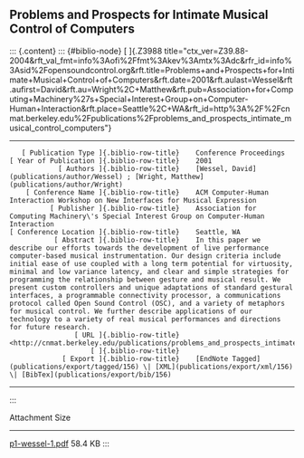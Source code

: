 ## Problems and Prospects for Intimate Musical Control of Computers

::: {.content}
::: {#biblio-node}
[ ]{.Z3988
title="ctx_ver=Z39.88-2004&rft_val_fmt=info%3Aofi%2Ffmt%3Akev%3Amtx%3Adc&rfr_id=info%3Asid%2Fopensoundcontrol.org&rft.title=Problems+and+Prospects+for+Intimate+Musical+Control+of+Computers&rft.date=2001&rft.aulast=Wessel&rft.aufirst=David&rft.au=Wright%2C+Matthew&rft.pub=Association+for+Computing+Machinery%27s+Special+Interest+Group+on+Computer-Human+Interaction&rft.place=Seattle%2C+WA&rft_id=http%3A%2F%2Fcnmat.berkeley.edu%2Fpublications%2Fproblems_and_prospects_intimate_musical_control_computers"}

  -------------------------------------------- -- ----------------------------------------------------------------------------------------------------------------------------------------------------------------------------------------------------------------------------------------------------------------------------------------------------------------------------------------------------------------------------------------------------------------------------------------------------------------------------------------------------------------------------------------------------------------------------------------------------------------------------------------------------------------------------------------------------------------------------------------------
       [ Publication Type ]{.biblio-row-title}    Conference Proceedings
    [ Year of Publication ]{.biblio-row-title}    2001
                [ Authors ]{.biblio-row-title}    [Wessel, David](publications/author/Wessel) ; [Wright, Matthew](publications/author/Wright)
        [ Conference Name ]{.biblio-row-title}    ACM Computer-Human Interaction Workshop on New Interfaces for Musical Expression
              [ Publisher ]{.biblio-row-title}    Association for Computing Machinery\'s Special Interest Group on Computer-Human Interaction
    [ Conference Location ]{.biblio-row-title}    Seattle, WA
               [ Abstract ]{.biblio-row-title}    In this paper we describe our efforts towards the development of live performance computer-based musical instrumentation. Our design criteria include initial ease of use coupled with a long term potential for virtuosity, minimal and low variance latency, and clear and simple strategies for programming the relationship between gesture and musical result. We present custom controllers and unique adaptations of standard gestural interfaces, a programmable connectivity processor, a communications protocol called Open Sound Control (OSC), and a variety of metaphors for musical control. We further describe applications of our technology to a variety of real musical performances and directions for future research.
                    [ URL ]{.biblio-row-title}    <http://cnmat.berkeley.edu/publications/problems_and_prospects_intimate_musical_control_computers>
                        [ ]{.biblio-row-title}    
                 [ Export ]{.biblio-row-title}    [EndNote Tagged](publications/export/tagged/156) \| [XML](publications/export/xml/156) \| [BibTex](publications/export/bib/156)
  -------------------------------------------- -- ----------------------------------------------------------------------------------------------------------------------------------------------------------------------------------------------------------------------------------------------------------------------------------------------------------------------------------------------------------------------------------------------------------------------------------------------------------------------------------------------------------------------------------------------------------------------------------------------------------------------------------------------------------------------------------------------------------------------------------------------
:::

  Attachment                                 Size
  ------------------------------------------ ---------
  [p1-wessel-1.pdf](files/p1-wessel-1.pdf)   58.4 KB
:::
